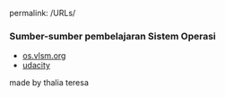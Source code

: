 permalink: /URLs/

### Sumber-sumber pembelajaran Sistem Operasi

*   [os.vlsm.org](os.vlsm.org)
*   [udacity](https://www.udacity.com/course/introduction-to-operating-systems--ud923)





made by thalia teresa
